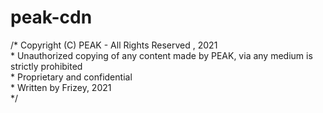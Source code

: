 # peak-cdn
<p>/* Copyright (C) PEAK - All Rights Reserved <Frizey>, 2021<br>
* Unauthorized copying of any content made by PEAK, via any medium is strictly prohibited<br>
* Proprietary and confidential<br>
* Written by Frizey, 2021<br>
*/
</a>
